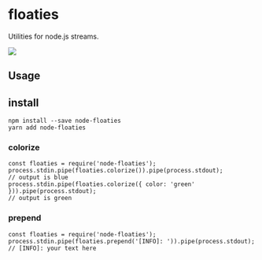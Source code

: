 # floaties
Utilities for node.js streams.

![](https://s7d1.scene7.com/is/image/BedBathandBeyond/126313261904002p?hei=350&wid=350&qlt=50,1)


## Usage

## install
```
npm install --save node-floaties
yarn add node-floaties
```

### colorize
```
const floaties = require('node-floaties');
process.stdin.pipe(floaties.colorize()).pipe(process.stdout);
// output is blue
process.stdin.pipe(floaties.colorize({ color: 'green' })).pipe(process.stdout);
// output is green
```

### prepend
```
const floaties = require('node-floaties');
process.stdin.pipe(floaties.prepend('[INFO]: ')).pipe(process.stdout);
// [INFO]: your text here
```
